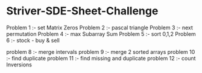 # Striver-SDE-Sheet-Challenge

Problem 1 :- set Matrix Zeros
Problem 2 :- pascal triangle
Problem 3 :- next permutation
Problem 4 :- max Subarray Sum
Problem 5 :- sort 0,1,2
Problem 6 :- stock - buy & sell

problem 8 :- merge intervals
problem 9 :- merge 2 sorted arrays
problem 10 :- find duplicate
problem 11 :- find missing and duplicate
problem 12 :- count Inversions
